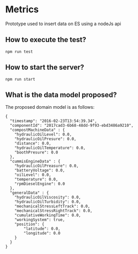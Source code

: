 
Metrics
======

Prototype used to insert data on ES using a nodeJs api

## How to execute the test?

    npm run test


## How to start the server?

    npm run start

## What is the data model proposed?

The proposed domain model is as follows:


    {
      "timestamp": "2016-02-23T13:54:39.34",
      "componentId": "2017cad3-6b68-48dd-9f93-ebd3486a9210",
      "compostMachineData" : {
        "hydraulicOilLevel": 0.0,
        "hydraulicOilPresure": 0.0,
        "distance": 0.0,
        "hydraulicOilTemperature": 0.0,
        "boothPresure": 0.0
      },
      "cummisEngineData" : {
        "hydraulicOilPreasure": 0.0,
        "batteryVoltage": 0.0,
        "oilLevel": 0.0,
        "temperature": 0.0,
        "rpmDieselEngine": 0.0
      },
      "generalData" : {
        "hydraulicOilViscosity": 0.0,
        "hydraulicOilTurbidity": 0.0,
        "mechanicalStressLeftTrack": 0.0,
        "mechanicalStressRightTrack": 0.0,
        "cumulativeWorkingTime": 0.0,
        "workingSystem": true,
        "position": {
            "latitude": 0.0,
            "longitude": 0.0
        }
      }
    }
